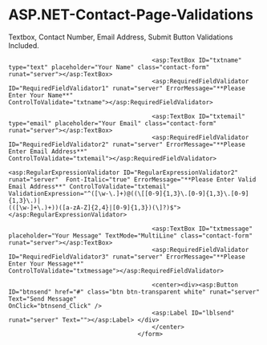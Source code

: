 # ASP.NET-Contact-Page-Validations
Textbox, Contact Number, Email Address, Submit Button Validations Included. 

 <form runat="server">

                                            <asp:TextBox ID="txtname" type="text" placeholder="Your Name" class="contact-form" runat="server"></asp:TextBox>
                                            <asp:RequiredFieldValidator ID="RequiredFieldValidator1" runat="server" ErrorMessage="**Please Enter Your Name**"                                                                   ControlToValidate="txtname"></asp:RequiredFieldValidator>
                                           
                                            <asp:TextBox ID="txtemail" type="email" placeholder="Your Email" class="contact-form" runat="server"></asp:TextBox>
                                            <asp:RequiredFieldValidator ID="RequiredFieldValidator2" runat="server" ErrorMessage="**Please Enter Email Address**"                                                               ControlToValidate="txtemail"></asp:RequiredFieldValidator>
                                            <asp:RegularExpressionValidator ID="RegularExpressionValidator2" runat="server"  Font-Italic="true" ErrorMessage="**Please Enter Valid                                             Email Address**" ControlToValidate="txtemail" ValidationExpression="^([\w-\.]+)@((\[[0-9]{1,3}\.[0-9]{1,3}\.[0-9]{1,3}\.)|                                                          (([\w-]+\.)+))([a-zA-Z]{2,4}|[0-9]{1,3})(\]?)$"></asp:RegularExpressionValidator>  

                                            <asp:TextBox ID="txtmessage" placeholder="Your Message" TextMode="MultiLine" class="contact-form" runat="server"></asp:TextBox>
                                            <asp:RequiredFieldValidator ID="RequiredFieldValidator3" runat="server" ErrorMessage="**Please Enter Your Message**"                                                               ControlToValidate="txtmessage"></asp:RequiredFieldValidator>
                                           
                                            <center><div><asp:Button ID="btnsend" href="#" class="btn btn-transparent white" runat="server" Text="Send Message"                                                                 OnClick="btnsend_Click" />
                                            <asp:Label ID="lblsend" runat="server" Text=""></asp:Label> </div> 
                                            </center>
                                        </form>
 
